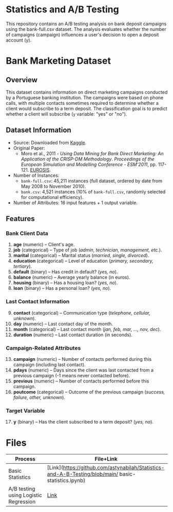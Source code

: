 # Statistics and A/B Testing
 This repository contains an A/B testing analysis on bank deposit campaigns using the bank-full.csv dataset. The analysis evaluates whether the number of campaigns (campaign) influences a user's decision to open a deposit account (y).

# Bank Marketing Dataset  

## Overview  
This dataset contains information on direct marketing campaigns conducted by a Portuguese banking institution. The campaigns were based on phone calls, with multiple contacts sometimes required to determine whether a client would subscribe to a term deposit. The classification goal is to predict whether a client will subscribe (`y` variable: "yes" or "no").  

## Dataset Information  
- Source: Downloaded from [Kaggle](https://www.kaggle.com/code/muhammedsal98/classification-in-bank-marketing/input?select=bank-full.xlsx).  
- Original Paper:  
  - Moro et al., 2011 - *Using Data Mining for Bank Direct Marketing: An Application of the CRISP-DM Methodology*. *Proceedings of the European Simulation and Modelling Conference - ESM'2011*, pp. 117-121. [EUROSIS](https://www.eurosis.org).  
- Number of Instances:  
  - `bank-full.csv`: 45,211 instances (full dataset, ordered by date from May 2008 to November 2010).  
  - `bank.csv`: 4,521 instances (10% of `bank-full.csv`, randomly selected for computational efficiency).  
- Number of Attributes: 16 input features + 1 output variable.  

## Features  
### **Bank Client Data**  
1. **age** (numeric) – Client's age.  
2. **job** (categorical) – Type of job (*admin, technician, management, etc.*).  
3. **marital** (categorical) – Marital status (*married, single, divorced*).  
4. **education** (categorical) – Level of education (*primary, secondary, tertiary*).  
5. **default** (binary) – Has credit in default? (*yes, no*).  
6. **balance** (numeric) – Average yearly balance (in euros).  
7. **housing** (binary) – Has a housing loan? (*yes, no*).  
8. **loan** (binary) – Has a personal loan? (*yes, no*).  

### **Last Contact Information**  
9. **contact** (categorical) – Communication type (*telephone, cellular, unknown*).  
10. **day** (numeric) – Last contact day of the month.  
11. **month** (categorical) – Last contact month (*jan, feb, mar, ..., nov, dec*).  
12. **duration** (numeric) – Last contact duration (in seconds).  

### **Campaign-Related Attributes**  
13. **campaign** (numeric) – Number of contacts performed during this campaign (including last contact).  
14. **pdays** (numeric) – Days since the client was last contacted from a previous campaign (-1 means never contacted before).  
15. **previous** (numeric) – Number of contacts performed before this campaign.  
16. **poutcome** (categorical) – Outcome of the previous campaign (*success, failure, other, unknown*).  

### **Target Variable**  
17. **y** (binary) – Has the client subscribed to a term deposit? (*yes, no*). 

# Files
| Process | File+Link |
|--------------------------|------------|
| Basic Statistics | [Link](https://github.com/astynabilah/Statistics-and-A-B-Testing/blob/main/ basic-statistics.ipynb) |
| A/B testing using Logistic Regression | [Link](https://github.com/astynabilah/Statistics-and-A-B-Testing/blob/main/AB%20Testing%20using%20Logistic%20Regression.ipynb) |